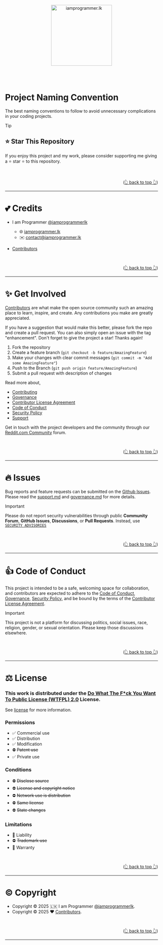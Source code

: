 <a name="readme-top"></a>

<br><br>

<div align="center" style="text-align: center;">
  <a href="https://iamprogrammer.lk">
    <img src="https://avatars.githubusercontent.com/u/17584831?v=4" alt="iamprogrammer.lk" width="200">
  </a>
</div>

<br><br>

# Project Naming Convention

The best naming conventions to follow to avoid unnecessary complications in your coding projects.

> [!TIP]
>
> ## ⭐ Star This Repository
>
> If you enjoy this project and my work, please consider supporting me giving a ⭐ star ⭐ to this repository.

<br><p align="right">(<a href="#readme-top">👆 back to top 👆</a>)</p>

---

# 💕 Credits

- I am Programmer [@iamprogrammerlk][iamprogrammer_github]

  - 🌐 [iamprogrammer.lk][iamprogrammer_url]
  - ✉️ [contact@iamprogrammer.lk][iamprogrammer_email]

- [Contributors][contributors]

<br><p align="right">(<a href="#readme-top">👆 back to top 👆</a>)</p>

---

# ✨ Get Involved

[Contributors][contributors] are what make the open source community such an amazing place to learn, inspire,
and create. Any contributions you make are greatly appreciated.

If you have a suggestion that would make this better, please fork the repo and create a pull request.
You can also simply open an issue with the tag "enhancement". Don't forget to give the project a star! Thanks again!

1. Fork the repository
2. Create a feature branch (`git checkout -b feature/AmazingFeature`)
3. Make your changes with clear commit messages (`git commit -m "Add some AmazingFeature"`)
4. Push to the Branch (`git push origin feature/AmazingFeature`)
5. Submit a pull request with description of changes

Read more about,

- [Contributing][contributing]
- [Governance][governance]
- [Contributor License Agreement][contributor_license_agreement]
- [Code of Conduct][code_of_conduct]
- [Security Policy][security]
- [Support][support]

Get in touch with the project developers and the community through our [Reddit.com Community][community] forum.

<br>
<p align="right">(<a href="#readme-top">👆 back to top 👆</a>)</p>

---

# 🔥 Issues

Bug reports and feature requests can be submitted on the [Github Issues][issues].
Please read the [support.md][support] and [governance.md][governance] for more details.

> [!IMPORTANT]
>
> Please do not report security vulnerabilities through public **Community Forum**, **GitHub Issues**,
> **Discussions**, or **Pull Requests**. Instead, use [`SECURITY ADVISORIES`][security_advisories]

<br><p align="right">(<a href="#readme-top">👆 back to top 👆</a>)</p>

---

# 👍 Code of Conduct

This project is intended to be a safe, welcoming space for collaboration, and contributors are expected to adhere to
the [Code of Conduct][code_of_conduct], [Governance][governance], [Security Policy][security],
and be bound by the terms of the [Contributor License Agreement][contributor_license_agreement].

> [!IMPORTANT]
>
> This project is not a platform for discussing politics, social issues, race, religion, gender, or sexual orientation.
> Please keep those discussions elsewhere.

<br><p align="right">(<a href="#readme-top">👆 back to top 👆</a>)</p>

---

# ⚖️ License

### This work is distributed under the [Do What The F\*ck You Want To Public License (WTFPL) 2.0][license] License.

See [license][license_md] for more information.

### Permissions

- ✅ Commercial use
- ✅ Distribution
- ✅ Modification
- ⛔ ~~Patent use~~
- ✅ Private use

### Conditions

- ⛔ ~~Disclose source~~
- ⛔ ~~License and copyright notice~~
- ⛔ ~~Network use is distribution~~
- ⛔ ~~Same license~~
- ⛔ ~~State changes~~

### Limitations

- 🚫 Liability
- ⛔ ~~Trademark use~~
- 🚫 Warranty

<br><p align="right">(<a href="#readme-top">👆 back to top 👆</a>)</p>

---

# ©️ Copyright

- Copyright © 2025 🇱🇰 I am Programmer [@iamprogrammerlk][iamprogrammer_github].
- Copyright © 2025 ❤️ [Contributors][contributors].

<br><p align="right">(<a href="#readme-top">👆 back to top 👆</a>)</p>

---

[iamprogrammer_github]: https://github.com/iamprogrammerlk
[iamprogrammer_url]: https://iamprogrammer.lk
[iamprogrammer_email]: mailto:contact@iamprogrammer.lk
[contributors]: /../../graphs/contributors
[community]: https://reddit.com/r/iamprogrammerlk
[contributing]: /contributing.md
[governance]: /governance.md
[support]: /support.md
[issues]: /../../issues
[code_of_conduct]: /code_of_conduct.md
[security]: /security.md
[contributor_license_agreement]: /contributor_license_agreement.md
[license]: https://choosealicense.com/licenses/wtfpl/
[license_md]: /license.md
[security_advisories]: /../../security/advisories/new
